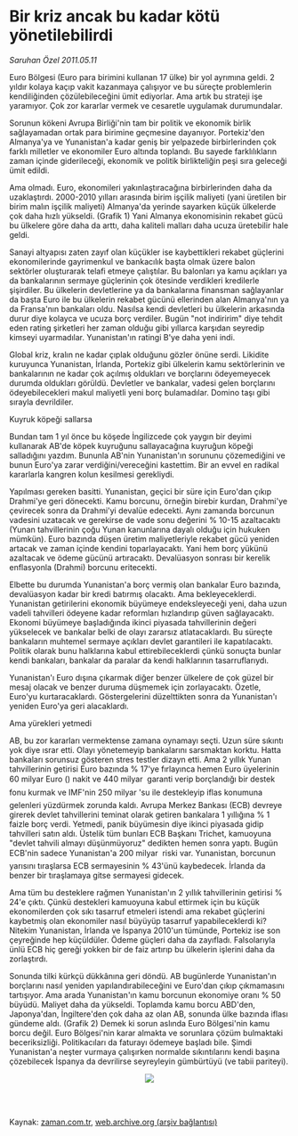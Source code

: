 # Bir kriz ancak bu kadar kötü yönetilebilirdi

*Saruhan Özel 2011.05.11*

<td class="columnist-detail">
<p>Euro Bölgesi (Euro para birimini kullanan 17 ülke) bir yol ayrımına geldi. 2 yıldır kolaya kaçıp vakit kazanmaya çalışıyor ve bu süreçte problemlerin kendiliğinden çözülebileceğini ümit ediyorlar. Ama artık bu strateji işe yaramıyor. Çok zor kararlar vermek ve cesaretle uygulamak durumundalar.</p>
<p>
<div id="haberMetinDiv">
<p> Sorunun kökeni Avrupa Birliği'nin tam bir politik ve ekonomik birlik sağlayamadan ortak para birimine geçmesine dayanıyor. Portekiz'den Almanya'ya ve Yunanistan'a kadar geniş bir yelpazede birbirlerinden çok farklı milletler ve ekonomiler Euro altında toplandı. Bu sayede farklılıkların zaman içinde giderileceği, ekonomik ve politik birlikteliğin peşi sıra geleceği ümit edildi.
<p> Ama olmadı. Euro, ekonomileri yakınlaştıracağına birbirlerinden daha da uzaklaştırdı. 2000-2010 yılları arasında birim işçilik maliyeti (yani üretilen bir birim malın işçilik maliyeti) Almanya'da yerinde sayarken küçük ülkelerde çok daha hızlı yükseldi. (Grafik 1) Yani Almanya ekonomisinin rekabet gücü bu ülkelere göre daha da arttı, daha kaliteli malları daha ucuza üretebilir hale geldi. 
<p> Sanayi altyapısı zaten zayıf olan küçükler ise kaybettikleri rekabet güçlerini ekonomilerinde gayrimenkul ve bankacılık başta olmak üzere balon sektörler oluşturarak telafi etmeye çalıştılar. Bu balonları ya kamu açıkları ya da bankalarının sermaye güçlerinin çok ötesinde verdikleri kredilerle şişirdiler. Bu ülkelerin devletlerine ya da bankalarına finansman sağlayanlar da başta Euro ile bu ülkelerin rekabet gücünü ellerinden alan Almanya'nın ya da Fransa'nın bankaları oldu. Nasılsa kendi devletleri bu ülkelerin arkasında durur diye kolayca ve ucuza borç verdiler. Bugün "not indiririm" diye tehdit eden rating şirketleri her zaman olduğu gibi yıllarca karşıdan seyredip kimseyi uyarmadılar. Yunanistan'ın ratingi B'ye daha yeni indi. 
<p> Global kriz, kralın ne kadar çıplak olduğunu gözler önüne serdi. Likidite kuruyunca Yunanistan, İrlanda, Portekiz gibi ülkelerin kamu sektörlerinin ve bankalarının ne kadar çok açılmış oldukları ve borçlarını ödeyemeyecek durumda oldukları görüldü. Devletler ve bankalar, vadesi gelen borçlarını ödeyebilecekleri makul maliyetli yeni borç bulamadılar. Domino taşı gibi sırayla devrildiler. 
<p>Kuyruk köpeği sallarsa
<p>Bundan tam 1 yıl önce bu köşede İngilizcede çok yaygın bir deyimi kullanarak AB'de köpek kuyruğunu sallayacağına kuyruğun köpeği salladığını yazdım. Bununla AB'nin Yunanistan'ın sorununu çözemediğini ve bunun Euro'ya zarar verdiğini/vereceğini kastettim. Bir an evvel en radikal kararlarla kangren kolun kesilmesi gerekliydi.
<p> Yapılması gereken basitti. Yunanistan, geçici bir süre için Euro'dan çıkıp Drahmi'ye geri dönecekti. Kamu borcunu, örneğin birebir kurdan, Drahmi'ye çevirecek sonra da Drahmi'yi devalüe edecekti. Aynı zamanda borcunun vadesini uzatacak ve gerekirse de vade sonu değerini % 10-15 azaltacaktı (Yunan tahvillerinin çoğu Yunan kanunlarına dayalı olduğu için hukuken mümkün). Euro bazında düşen üretim maliyetleriyle rekabet gücü yeniden artacak ve zaman içinde kendini toparlayacaktı. Yani hem borç yükünü azaltacak ve ödeme gücünü artıracaktı. Devalüasyon sonrası bir kerelik enflasyonla (Drahmi) borcunu eritecekti.
<p> Elbette bu durumda Yunanistan'a borç vermiş olan bankalar Euro bazında, devalüasyon kadar bir kredi batırmış olacaktı. Ama bekleyeceklerdi. Yunanistan getirilerini ekonomik büyümeye endeksleyeceği yeni, daha uzun vadeli tahvilleri ödeyene kadar reformları hızlandırıp güven sağlayacaktı. Ekonomi büyümeye başladığında ikinci piyasada tahvillerinin değeri yükselecek ve bankalar belki de olayı zararsız atlatacaklardı. Bu süreçte bankaların muhtemel sermaye açıkları devlet garantileri ile kapatılacaktı. Politik olarak bunu halklarına kabul ettirebileceklerdi çünkü sonuçta bunlar kendi bankaları, bankalar da paralar da kendi halklarının tasarruflarıydı. 
<p> Yunanistan'ı Euro dışına çıkarmak diğer benzer ülkelere de çok güzel bir mesaj olacak ve benzer duruma düşmemek için zorlayacaktı. Özetle, Euro'yu kurtaracaklardı. Göstergelerini düzelttikten sonra da Yunanistan'ı yeniden Euro'ya geri alacaklardı. 
<p>Ama yürekleri yetmedi
<p>AB, bu zor kararları vermektense zamana oynamayı seçti. Uzun süre sıkıntı yok diye ısrar etti. Olayı yönetemeyip bankalarını sarsmaktan korktu. Hatta bankaları sorunsuz gösteren stres testler dizayn etti. Ama 2 yıllık Yunan tahvillerinin getirisi Euro bazında % 17'ye fırlayınca hemen Euro üyelerinin 60 milyar Euro () nakit ve 440 milyar  garanti verip borçlandığı bir destek fonu kurmak ve IMF'nin 250 milyar 'su ile destekleyip iflas konumuna gelenleri yüzdürmek zorunda kaldı. Avrupa Merkez Bankası (ECB) devreye girerek devlet tahvillerini teminat olarak getiren bankalara 1 yıllığına % 1 faizle borç verdi. Yetmedi, panik büyümesin diye ikinci piyasada gidip tahvilleri satın aldı. Üstelik tüm bunları ECB Başkanı Trichet, kamuoyuna "devlet tahvili almayı düşünmüyoruz" dedikten hemen sonra yaptı. Bugün ECB'nin sadece Yunanistan'a 200 milyar  riski var. Yunanistan, borcunun yarısını tıraşlarsa ECB sermayesinin % 43'ünü kaybedecek. İrlanda da benzer bir tıraşlamaya gitse sermayesi gidecek. 
<p> Ama tüm bu desteklere rağmen Yunanistan'ın 2 yıllık tahvillerinin getirisi % 24'e çıktı. Çünkü destekleri kamuoyuna kabul ettirmek için bu küçük ekonomilerden çok sıkı tasarruf etmeleri istendi ama rekabet güçlerini kaybetmiş olan ekonomiler nasıl büyüyüp tasarruf yapabileceklerdi ki? Nitekim Yunanistan, İrlanda ve İspanya 2010'un tümünde, Portekiz ise son çeyreğinde hep küçüldüler. Ödeme güçleri daha da zayıfladı. Falsolarıyla ünlü ECB hiç gereği yokken bir de faiz artırıp bu ülkelerin işlerini daha da zorlaştırdı.
<p> Sonunda tilki kürkçü dükkânına geri döndü. AB bugünlerde Yunanistan'ın borçlarını nasıl yeniden yapılandırabileceğini ve Euro'dan çıkıp çıkmamasını tartışıyor. Ama arada Yunanistan'ın kamu borcunun ekonomiye oranı % 50 büyüdü. Maliyet daha da yükseldi. Toplamda kamu borcu ABD'den, Japonya'dan, İngiltere'den çok daha az olan AB, sonunda ülke bazında iflası gündeme aldı. (Grafik 2) Demek ki sorun aslında Euro Bölgesi'nin kamu borcu değil. Euro Bölgesi'nin karar almakta ve sorunlara çözüm bulmaktaki beceriksizliği. Politikacıları da faturayı ödemeye başladı bile. Şimdi Yunanistan'a neşter vurmaya çalışırken normalde sıkıntılarını kendi başına çözebilecek İspanya da devrilirse seyreyleyin gümbürtüyü (ve tabii pariteyi). 
<p>
<p><p align="center"><img border="0" src="http://web.archive.org/web/20110828035114im_/http://medya.zaman.com.tr/2011/05/11/resim1.jpg"/>
</p></p></p></p></p></p></p></p></p></p></p></p></p></p></p></p></div>
</p>


<p><br>
		 </br></p></td>

Kaynak: [zaman.com.tr](http://zaman.com.tr/yazar.do?yazino=1132723), [web.archive.org (arşiv bağlantısı)](http://web.archive.org/web/20110828035114/http://www.zaman.com.tr:80/yazar.do?yazino=1132723)

